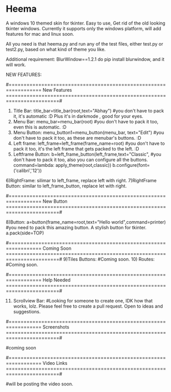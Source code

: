 # Heema
A windows 10 themed skin for tkinter. Easy to use, Get rid of the old looking tkinter windows. Currently it supports only the windows platform, will add features for mac and linux soon.

All you need is that heema.py and run any of the test files, either test.py or test2.py, based on what kind of theme you like. 

Additional requirement: BlurWindow==1.2.1 do pip install blurwindow, and it will work.



NEW FEATURES: 

#=================================================================		    New Features				========================================================================#

1) Title Bar:         title_bar=title_bar(root,text="Abhay")                  #you don't have to pack it, it's automatic :D Plus it's in darkmode , good for your eyes.
2) Menu Bar:          menu_bar=menu_bar(root)                                 #you don't have to pack it too, even this is automatic. :D
3) Menu Button:       menu_button1=menu_button(menu_bar, text="Edit")         #you don't have to pack it too, as these are menubar's buttons. :D
4) Left frame:        left_frame=left_frame(frame_name=root)                  #you don't have to pack it too, it's the left frame that gets packed to the left. :D
5) Leftframe Button:  b=left_frame_button(left_frame,text="Classic",					#you don't have to pack it too, also you can configure all the buttons.
											command=lambda: apply_theme(root,classic))
											b.configure(font=('calibri','12'))

6)RightFrame: 				silimar to left_frame, replace left with right. 
7)RightFrame Button: 	similar  to left_frame_button, replace let with right.




#=================================================================		  	New Button					========================================================================#

8)Button: 						a=button(frame_name=root,text="Hello world",command=printer)	#you need to pack this amazing button. A stylish button for tkinter. 
											a.pack(side=TOP)
											
											
											

											
#=================================================================		  	Coming Soon					========================================================================#
9)Tiles Buttons: 			#Coming soon.
10) Routes: 					#Coming soon.




#=================================================================		  	Help Needed					========================================================================#

11) Scrollview Bar: 	#Looking for someone to create one, IDK how that works, lolz. Please feel free to create a pull request. Open to ideas and suggestions.





#=================================================================		  	Screenshots					========================================================================#



#coming soon














#=================================================================		  	Video Links					========================================================================#




#will be posting the video soon.










